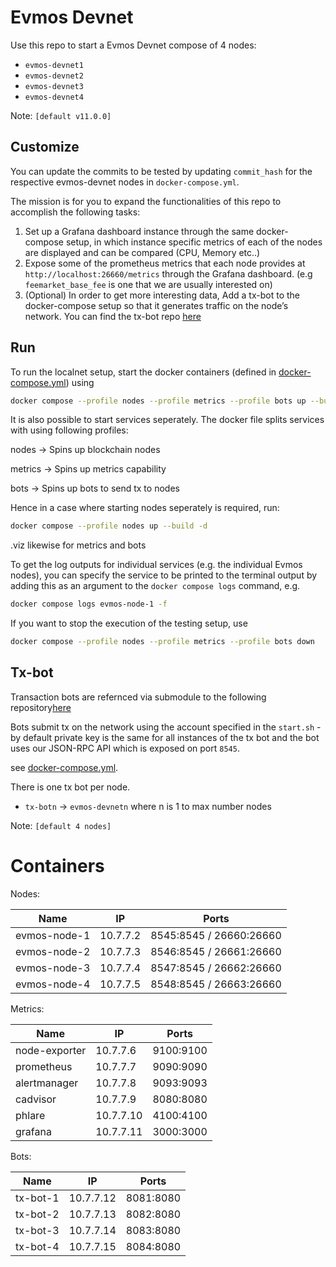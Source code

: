 # Evmos Devnet

Use this repo to start a Evmos Devnet compose of 4 nodes:

- `evmos-devnet1`
- `evmos-devnet2`
- `evmos-devnet3`
- `evmos-devnet4`

Note: `[default v11.0.0]`

## Customize

You can update the commits to be tested by updating `commit_hash` for the respective evmos-devnet nodes in `docker-compose.yml`. 

The mission is for you to expand the functionalities of this repo to accomplish the following tasks:

1. Set up a Grafana dashboard instance through the same docker-compose setup, in which instance specific metrics of each of the nodes are displayed and can be compared (CPU, Memory etc..)
2. Expose some of the prometheus metrics that each node provides at `http://localhost:26660/metrics` through the Grafana dashboard. (e.g `feemarket_base_fee` is one that we are usually interested on)
3. (Optional) In order to get more interesting data, Add a tx-bot to the docker-compose setup so that it generates traffic on the node’s network. You can find the tx-bot repo [here](https://github.com/evmos/bots)

## Run


To run the localnet setup, start the docker containers (defined in [docker-compose.yml](https://github.com/facs95/devops/blob/main/docker-compose.yml)) using

```bash 
docker compose --profile nodes --profile metrics --profile bots up --build -d
```

It is also possible to start services seperately. The docker file splits services with using following profiles:

nodes -> Spins up blockchain nodes

metrics -> Spins up metrics capability 

bots -> Spins up bots to send tx to nodes

Hence in a case where starting nodes seperately is required, run:

```bash 
docker compose --profile nodes up --build -d
```
.viz likewise for metrics and bots

To get the log outputs for individual services (e.g. the individual Evmos nodes), you can specify the service to be printed to the terminal output by adding this as an argument to the `docker compose logs` command, e.g.

```bash
docker compose logs evmos-node-1 -f
```

If you want to stop the execution of the testing setup, use

```bash
docker compose --profile nodes --profile metrics --profile bots down
```

## Tx-bot

Transaction bots are refernced via submodule to the following repository[here](https://github.com/evmos/bots)


Bots submit tx on the network using the account specified in the `start.sh` - by default private key is the same for all instances of the tx bot and the bot uses our JSON-RPC API which is exposed on port `8545`.

see [docker-compose.yml](https://github.com/Leon-Africa/evmosdevops/blob/main/docker-compose.yml).

There is one tx bot per node.

- `tx-botn` -> `evmos-devnetn` where n is 1 to max number nodes 

Note: `[default 4 nodes]`

# Containers

Nodes:

| Name          | IP        | Ports                    |
| ------------- | ----------| -------------------------|
| evmos-node-1  | 10.7.7.2  | 8545:8545 / 26660:26660  |
| evmos-node-2  | 10.7.7.3  | 8546:8545 / 26661:26660  |
| evmos-node-3  | 10.7.7.4  | 8547:8545 / 26662:26660  |
| evmos-node-4  | 10.7.7.5  | 8548:8545 / 26663:26660  |

Metrics:

| Name          | IP            | Ports         |
| ------------- | ------------- | ------------- |
| node-exporter | 10.7.7.6      | 9100:9100     |
| prometheus    | 10.7.7.7      | 9090:9090     |
| alertmanager  | 10.7.7.8      | 9093:9093     |
| cadvisor      | 10.7.7.9      | 8080:8080     |
| phlare        | 10.7.7.10      | 4100:4100     |
| grafana       | 10.7.7.11      | 3000:3000     |

Bots:

| Name          | IP            | Ports         |
| ------------- | ------------- | ------------- | 
| tx-bot-1      | 10.7.7.12     | 8081:8080     | 
| tx-bot-2      | 10.7.7.13     | 8082:8080     | 
| tx-bot-3      | 10.7.7.14     | 8083:8080     | 
| tx-bot-4      | 10.7.7.15     | 8084:8080     |
